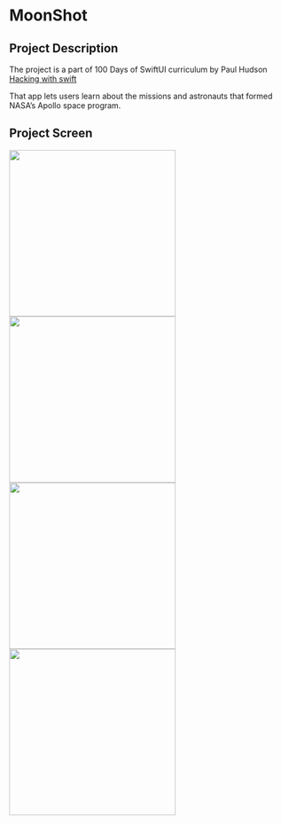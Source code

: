 # MoonShot

## Project Description

The project is a part of 100 Days of SwiftUI curriculum by Paul Hudson [Hacking with swift](https://www.hackingwithswift.com/100/swiftui)

That app lets users learn about the missions and astronauts that formed NASA’s Apollo space program.

## Project Screen

<img src="images/MoonShotMain1" width="300"> <img src="images/MoonShotMain2" width="300">
<img src="images/MissionDetails" width="300"> <img src="images/Crewmember" width="300">

